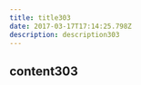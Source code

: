 ```yaml
---
title: title303
date: 2017-03-17T17:14:25.798Z
description: description303
---
```


## content303
  
